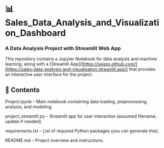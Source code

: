 # 📊 Sales_Data_Analysis_and_Visualization_Dashboard
### A Data Analysis Project with Streamlit Web App
This repository contains a Jupyter Notebook for data analysis and machine learning, along with a [Streamlit App]([https://pages.github.com/](https://sales-data-analysis-and-visualisation.streamlit.app/) that provides an interactive user interface for the project.

## 📁 Contents
Project.ipynb – Main notebook containing data loading, preprocessing, analysis, and modeling.

project_streamlit.py – Streamlit app for user interaction (assumed filename; update if needed).

requirements.txt – List of required Python packages (you can generate this).

README.md – Project overview and instructions.
